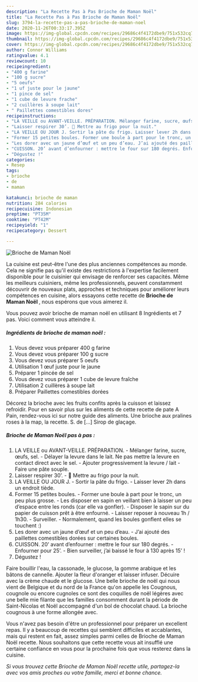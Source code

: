 ```yaml
---
description: "La Recette Pas à Pas Brioche de Maman Noël"
title: "La Recette Pas à Pas Brioche de Maman Noël"
slug: 3794-la-recette-pas-a-pas-brioche-de-maman-noel
date: 2020-11-26T00:33:17.395Z
image: https://img-global.cpcdn.com/recipes/29686c4f4172dbe9/751x532cq70/brioche-de-maman-noel-photo-principale-de-la-recette.jpg
thumbnail: https://img-global.cpcdn.com/recipes/29686c4f4172dbe9/751x532cq70/brioche-de-maman-noel-photo-principale-de-la-recette.jpg
cover: https://img-global.cpcdn.com/recipes/29686c4f4172dbe9/751x532cq70/brioche-de-maman-noel-photo-principale-de-la-recette.jpg
author: Connor Williams
ratingvalue: 4.1
reviewcount: 10
recipeingredient:
- "400 g farine"
- "100 g sucre"
- "5 oeufs"
- "1 uf juste pour le jaune"
- "1 pince de sel"
- "1 cube de levure frache"
- "2 cuillères à soupe lait"
- " Paillettes comestibles dores"
recipeinstructions:
- "LA VEILLE ou AVANT-VEILLE. PRÉPARATION. Mélanger farine, sucre, œufs, sel. Délayer la levure dans le lait. Ne pas mettre la levure en contact direct avec le sel. Ajouter progressivement la levure / lait Faire une pâte souple."
- "Laisser respirer 30’. 🌙 Mettre au frigo pour la nuit."
- "LA VEILLE OU JOUR J. Sortir la pâte du frigo. Laisser lever 2h dans un endroit tiède."
- "Former 15 petites boules. Former une boule à part pour le tronc, un peu plus grosse. Les disposer en sapin en veillant bien à laisser un peu d’espace entre les ronds (car elle va gonfler). Disposer le sapin sur du papier de cuisson prêt à être enfourné. Laisser reposer à nouveau 1h / 1h30. Surveiller. Normalement, quand les boules gonflent elles se touchent :)"
- "Les dorer avec un jaune d’œuf et un peu d’eau. J’ai ajouté des paillettes comestibles dorées sur certaines boules."
- "CUISSON. 20’ avant d’enfourner : mettre le four sur 180 degrés. Enfourner pour 25’. Bien surveiller, j’ai baissé le four à 130 après 15’ !"
- "Dégustez !"
categories:
- Resep
tags:
- brioche
- de
- maman

katakunci: brioche de maman 
nutrition: 284 calories
recipecuisine: Indonesian
preptime: "PT35M"
cooktime: "PT42M"
recipeyield: "1"
recipecategory: Dessert

---
```



![Brioche de Maman Noël](https://img-global.cpcdn.com/recipes/29686c4f4172dbe9/751x532cq70/brioche-de-maman-noel-photo-principale-de-la-recette.jpg)

La cuisine est peut-être l'une des plus anciennes compétences au monde. Cela ne signifie pas qu'il existe des restrictions à l'expertise facilement disponible pour le cuisinier qui envisage de renforcer ses capacités. Même les meilleurs cuisiniers, même les professionnels, peuvent constamment découvrir de nouveaux plats, approches et techniques pour améliorer leurs compétences en cuisine, alors essayons cette recette de <strong> Brioche de Maman Noël </strong>, nous espérons que vous aimerez il.

<!--inarticleads1-->

Vous pouvez avoir brioche de maman noël en utilisant 8 Ingrédients et 7 pas. Voici comment vous atteindre il.

##### Ingrédients de brioche de maman noël :

1. Vous devez vous préparer 400 g farine
1. Vous devez vous préparer 100 g sucre
1. Vous devez vous préparer 5 oeufs
1. Utilisation 1 œuf juste pour le jaune
1. Préparer 1 pincée de sel
1. Vous devez vous préparer 1 cube de levure fraîche
1. Utilisation 2 cuillères à soupe lait
1. Préparer  Paillettes comestibles dorées


Décorez la brioche avec les fruits confits après la cuisson et laissez refroidir. Pour en savoir plus sur les aliments de cette recette de pate A Pain, rendez-vous ici sur notre guide des aliments. Une brioche aux pralines roses à la map, la recette. S. de […] Sirop de glaçage. 

<!--inarticleads2-->

##### Brioche de Maman Noël pas à pas :

1. LA VEILLE ou AVANT-VEILLE. PRÉPARATION. - Mélanger farine, sucre, œufs, sel. - Délayer la levure dans le lait. Ne pas mettre la levure en contact direct avec le sel. - Ajouter progressivement la levure / lait - Faire une pâte souple.
1. Laisser respirer 30’. - 🌙 Mettre au frigo pour la nuit.
1. LA VEILLE OU JOUR J. - Sortir la pâte du frigo. - Laisser lever 2h dans un endroit tiède.
1. Former 15 petites boules. - Former une boule à part pour le tronc, un peu plus grosse. - Les disposer en sapin en veillant bien à laisser un peu d’espace entre les ronds (car elle va gonfler). - Disposer le sapin sur du papier de cuisson prêt à être enfourné. - Laisser reposer à nouveau 1h / 1h30. - Surveiller. - Normalement, quand les boules gonflent elles se touchent :)
1. Les dorer avec un jaune d’œuf et un peu d’eau. - J’ai ajouté des paillettes comestibles dorées sur certaines boules.
1. CUISSON. 20’ avant d’enfourner : mettre le four sur 180 degrés. - Enfourner pour 25’. - Bien surveiller, j’ai baissé le four à 130 après 15’ !
1. Dégustez !


Faire bouillir l&#39;eau, la cassonade, le glucose, la gomme arabique et les bâtons de cannelle. Ajouter la fleur d&#39;oranger et laisser infuser. Décuire avec la crème chaude et le glucose. Une belle brioche de noël qui nous vient de Belgique et du nord de la France qu&#39;on appelle les Cougnous, cougnole ou encore cugnoles ce sont des coquilles de noël légères avec une belle mie filante que les familles consomment durant la période de Saint-Nicolas et Noël accompagné d&#39;un bol de chocolat chaud. La brioche cougnous à une forme allongée avec. 

<!--inarticleads1-->

<p>
Vous n'avez pas besoin d'être un professionnel pour préparer un excellent repas. Il y a beaucoup de recettes qui semblent difficiles et accablantes, mais qui restent en fait, assez simples parmi celles de Brioche de Maman Noël recette. Nous souhaitons que cette recette vous ait insufflé une certaine confiance en vous pour la prochaine fois que vous resterez dans la cuisine.
</p>

<p>
<i>Si vous trouvez cette Brioche de Maman Noël recette utile, partagez-la avec vos amis proches ou votre famille, merci et bonne chance.</i>
</p>

